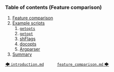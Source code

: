 <!-- <toc title="Table of contents (Feature comparison)"> -->
### Table of contents (Feature comparison)

1. [Feature comparison](feature_comparison.md#51-feature-comparison)
1. [Example scripts](example_scripts/getopts.md#52-example-scripts)
   1. [`getopts`](example_scripts/getopts.md#521-getopts)
   1. [`getopt`](example_scripts/getopt.md#522-getopt)
   1. [shFlags](example_scripts/shflags.md#523-shflags)
   1. [docopts](example_scripts/docopts.md#524-docopts)
   1. [Argparser](example_scripts/argparser.md#525-argparser)
1. [Summary](summary.md#53-summary)
<!-- </toc> -->

[&#129092;&nbsp;`introduction.md`](introduction.md)
&nbsp;&nbsp;&nbsp;&nbsp;&nbsp;&nbsp;&nbsp;&nbsp;&nbsp;&nbsp;[`feature_comparison.md`&nbsp;&#129094;](feature_comparison.md)
